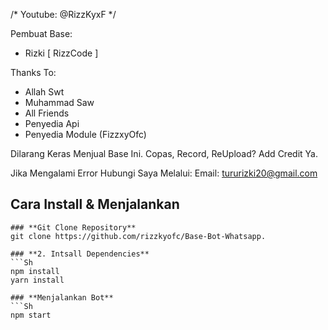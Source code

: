 /*
Youtube: @RizzKyxF
*/

Pembuat Base:
- Rizki [ RizzCode ]

Thanks To: 
- Allah Swt
- Muhammad Saw
- All Friends
- Penyedia Api
- Penyedia Module (FizzxyOfc)

Dilarang Keras Menjual Base Ini.
Copas, Record, ReUpload? Add Credit Ya.

Jika Mengalami Error Hubungi Saya Melalui:
Email: tururizki20@gmail.com


## Cara Install & Menjalankan 
```Sh
### **Git Clone Repository**
git clone https://github.com/rizzkyofc/Base-Bot-Whatsapp.

### **2. Intsall Dependencies**
```Sh
npm install
yarn install

### **Menjalankan Bot**
```Sh
npm start
